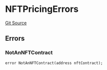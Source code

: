 # NFTPricingErrors
[Git Source](https://github.com/thrackle-io/tron/blob/7233064f299d77880af0e175a21e23e2f8b85f56/src/common/IErrors.sol)


## Errors
### NotAnNFTContract

```solidity
error NotAnNFTContract(address nftContract);
```

